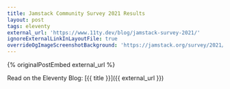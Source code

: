 ```yaml
---
title: Jamstack Community Survey 2021 Results
layout: post
tags: eleventy
external_url: 'https://www.11ty.dev/blog/jamstack-survey-2021/'
ignoreExternalLinkInLayoutFile: true
overrideOgImageScreenshotBackground: 'https://jamstack.org/survey/2021/'
---
```

{% originalPostEmbed external_url %}

Read on the Eleventy Blog: [{{ title }}]({{ external_url }})

